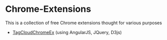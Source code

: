 Chrome-Extensions
=================

This is a collection of free Chrome extensions thought for various purposes

* [TagCloudChromeEx](./TagCloudChromeEx) (using AngularJS, JQuery, D3js)